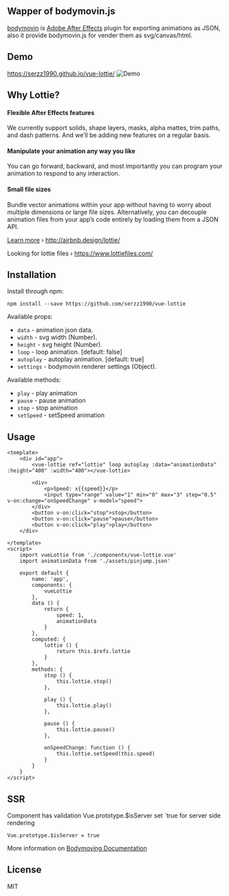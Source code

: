 ## Wapper of bodymovin.js

[bodymovin](https://github.com/bodymovin/bodymovin) is [Adobe After Effects](http://www.adobe.com/products/aftereffects.html) plugin for exporting animations as JSON, also it provide bodymovin.js for vender them as svg/canvas/html.

## Demo
https://serzz1990.github.io/vue-lottie/
![Demo](https://s5o.ru/storage/dumpster/1/48/d25645a8f285fadc25d399a1a8b34.png)

## Why Lottie?

#### Flexible After Effects features
We currently support solids, shape layers, masks, alpha mattes, trim paths, and dash patterns. And we’ll be adding new features on a regular basis.

#### Manipulate your animation any way you like
You can go forward, backward, and most importantly you can program your animation to respond to any interaction.

#### Small file sizes
Bundle vector animations within your app without having to worry about multiple dimensions or large file sizes. Alternatively, you can decouple animation files from your app’s code entirely by loading them from a JSON API.

[Learn more](http://airbnb.design/introducing-lottie/) › http://airbnb.design/lottie/

Looking for lottie files › https://www.lottiefiles.com/


## Installation

Install through npm:
```
npm install --save https://github.com/serzz1990/vue-lottie
```


Available props:

- `data` - animation json data.
- `width` - svg width (Number).
- `height` - svg height (Number).
- `loop` - loop animation. [default: false]
- `autoplay` - autoplay animation. [default: true]
- `settings` - bodymovin renderer settings (Object).

Available methods:
- `play` - play animation
- `pause` - pause animation
- `stop` - stop animation
- `setSpeed` - setSpeed animation

## Usage

```vue
<template>
    <div id="app">
        <vue-lottie ref="lottie" loop autoplay :data="animationData" :height="400" :width="400"></vue-lottie>

        <div>
            <p>Speed: x{{speed}}</p>
            <input type="range" value="1" min="0" max="3" step="0.5" v-on:change="onSpeedChange" v-model="speed">
        </div>
        <button v-on:click="stop">stop</button>
        <button v-on:click="pause">pause</button>
        <button v-on:click="play">play</button>
    </div>

</template>
<script>
    import vueLottie from './components/vue-lottie.vue'
    import animationData from './assets/pinjump.json'

    export default {
        name: 'app',
        components: {
            vueLottie
        },
        data () {
            return {
                speed: 1,
                animationData
            }
        },
        computed: {
            lottie () {
                return this.$refs.lottie
            }
        },
        methods: {
            stop () {
                this.lottie.stop()
            },

            play () {
                this.lottie.play()
            },

            pause () {
                this.lottie.pause()
            },

            onSpeedChange: function () {
                this.lottie.setSpeed(this.speed)
            }
        }
    }
</script>
```

## SSR
Component has validation Vue.prototype.$isServer
set `true for server side rendering
```
Vue.prototype.$isServer = true
```

More information on [Bodymoving Documentation](https://github.com/bodymovin/bodymovin)

## License
MIT
